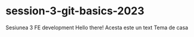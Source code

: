 # session-3-git-basics-2023
Sesiunea 3 FE development 
Hello there!
Acesta este un text
Tema de casa 